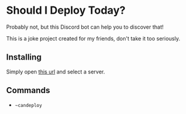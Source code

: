 # Should I Deploy Today?

Probably not, but this Discord bot can help you to discover that!

This is a joke project created for my friends, don't take it too seriously.

## Installing

Simply open [this url](https://discord.com/api/oauth2/authorize?client_id=733702406520569919&permissions=2048&scope=bot) and select a server.

## Commands

- `~candeploy`
